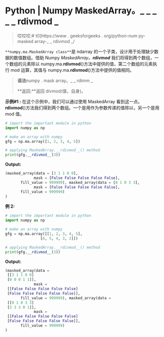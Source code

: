 # Python | Numpy MaskedArray。_ _ _ _ _ rdivmod _

> 哎哎哎:# t0]https://www . geeksforgeeks . org/python-num py-masked array-_ _ rdivmod _/

`**numpy.ma.MaskedArray class**`是 ndarray 的一个子类，设计用于处理缺少数据的数值数组。借助 Numpy *MaskedArray。__rdivmod__* 我们将得到两个数组，一个数组的元素除以 numpy.ma.__rdivmod__()方法中提供的值，第二个数组的元素执行 mod 运算，其值与 numpy.ma.__rdivmod__()方法中提供的值相同。

> **语法**numpy . mask array。_ _ rdimm _
> 
> **返回:**返回 divmod(值，自身)。

**示例#1 :**
在这个示例中，我们可以通过使用 MaskedArray 看到这一点。__rdivmod__()方法我们得到两个数组。一个是用作为参数传递的值除以，另一个是用 mod 值。

```py
# import the important module in python 
import numpy as np 

# make an array with numpy 
gfg = np.ma.array([1, 2, 3, 4, 5]) 

# applying MaskedArray.__rdivmod__() method 
print(gfg.__rdivmod__(3)) 
```

**Output:**

```py
(masked_array(data = [3 1 1 0 0],
             mask = [False False False False False],
       fill_value = 999999), masked_array(data = [0 1 0 3 3],
             mask = [False False False False False],
       fill_value = 999999)
)

```

**例 2:**

```py
# import the important module in python 
import numpy as np 

# make an array with numpy 
gfg = np.ma.array([[1, 2, 3, 4, 5], 
                [6, 5, 4, 3, 2]]) 

# applying MaskedArray.__rdivmod__() method 
print(gfg.__rdivmod__(3)) 
```

**Output:**

```py
(masked_array(data =
 [[3 1 1 0 0]
 [0 0 0 1 1]],
             mask =
 [[False False False False False]
 [False False False False False]],
       fill_value = 999999), masked_array(data =
 [[0 1 0 3 3]
 [3 3 3 0 1]],
             mask =
 [[False False False False False]
 [False False False False False]],
       fill_value = 999999)
)

```